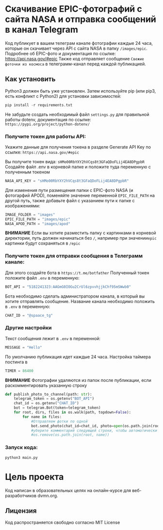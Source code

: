 # Скачивание EPIC-фотографий с сайта NASA и отправка сообщений в канал Telegram

Код публикует в вашем телеграм канале фотографии каждые 24 часа, которые он скачивает через API с сайта NASA в папку ``/images/epic``. Подробнее об EPIC-фото и документация по ссылке: https://api.nasa.gov/#epic
Также код отправляет сообщение ``Свежие фоточки из космоса`` в телеграмм-канал перед каждой публикацией.

## Как установить

Python3 должен быть уже установлен. Затем используйте pip (или pip3, есть конфликт с Python2) для установки зависимостей:

```python
pip install -r requirements.txt
```
Не забудьте создать необходимый файл ``settings.py`` для правильной работы dotenv, документация по ссылке:
``https://pypi.org/project/python-dotenv/``

### Получите токен для работы API:

Укажите данные для получения токена в разделе Generate API Key по ссылке: 
``https://api.nasa.gov/#epic``

Вы получите токен вида: ``sHMo00RbYXY2hVCqs8t3GFaQDoFLij4EA8DPgpbR``
Создайте файл .env в корневой папке и положите туда переменную с полученным токеном
```python
NASA_API_KEY = "sHMo00RbYXY2hVCqs8t3GFaQDoFLij4EA8DPgpbR"
```

Для изменения пути размещения папки с EPIC-фото NASA (и фотогарфий APOD), поменяйте значение переменной ``EPIC_FILE_PATH`` на другой путь, также добавьте файл с указанием пути к папке с изображениями:
```python
IMAGE_FOLDER = "images"
EPIC_FILE_PATH = "images/epic"
NASA_APOD_PATH = "images/apod"
```

**ВНИМАНИЕ** 
Если вы хотите разместить папку с картинками в корневой директории, путь должен начинаться без ``/``, например при значении``epic`` картинки будут сохраняться в ``/epic``

### Получите токен для отправки сообщения в Телеграмм канале:

Для этого создайте бота в ``https://t.me/botfather``
Полученный токен положите файл ``.env`` в переменную:
```python
BOT_API = "5182241323:AAGmG0IOGu2CrUl6zpvvhjjkChf95mSWwb0"
```

Бота необходимо сделать администратором канала, в который вы хотите отправлять сообщение.
Название канала необходимо положить в ``.env`` в переменную: 
```python
CHAT_ID = "@spaace_tg"
```

### Другие настройки

Текст сообщения лежит в ``.env`` в переменной:
```python
MESSAGE = "Hello"
```

По умолчанию публикация идет каждые 24 часа. Настройка таймера постинга в
```python
TIMER = 86400
```

**ВНИМАНИЕ**
Фотографии удаляются из папок после публикации, если раскомментировать указанную строку

```python
def publish_photo_to_channel(path: str):
    telegram_token = os.getenv("BOT_API")
    chat_id = os.getenv("CHAT_ID")
    bot = telegram.Bot(token=telegram_token)
    for root, dirs, files in os.walk(path, topdown=False):
        for name in files:
            #Отправляем фотки по одной
            bot.send_photo(chat_id=chat_id, photo=open(os.path.join(root, name), 'rb'))
            #уберите комментарий следующей строки, чтобы автоматически удалять фотки после отправки, чтобы не засорять папку (фотки немаленькие)
            #os.remove(os.path.join(root, name))
```

### Запуск кода:

```
python3 main.py
```

# Цель проекта

Код написан в образовательных целях на онлайн-курсе для веб-разработчиков dvmn.org.

## Лицензия

Код распространяется свободно согласно MIT License
